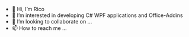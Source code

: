 - 👋 Hi, I’m Rico
- 👀 I’m interested in developing C# WPF applications and Office-Addins
- 💞️ I’m looking to collaborate on ...
- 📫 How to reach me ...

<!---
ricoltz/ricoltz is a ✨ special ✨ repository because its `README.md` (this file) appears on your GitHub profile.
You can click the Preview link to take a look at your changes.
--->
